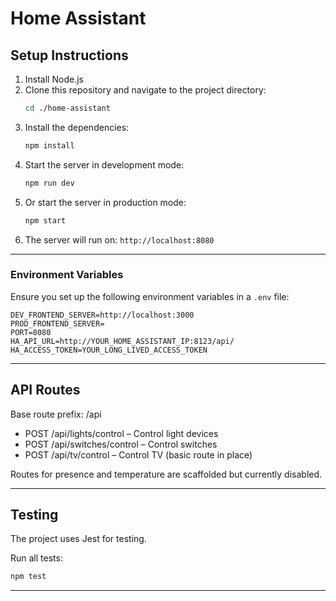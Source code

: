 # Home Assistant

## Setup Instructions

1. Install Node.js
2. Clone this repository and navigate to the project directory:
   ```bash
   cd ./home-assistant
   ```
3. Install the dependencies:
   ```bash
   npm install
   ```
4. Start the server in development mode:
   ```bash
   npm run dev
   ```
5. Or start the server in production mode:
   ```bash
   npm start
   ```
6. The server will run on:
   `http://localhost:8080`

---

### Environment Variables
Ensure you set up the following environment variables in a `.env` file:

```plaintext
DEV_FRONTEND_SERVER=http://localhost:3000
PROD_FRONTEND_SERVER=
PORT=8080
HA_API_URL=http://YOUR_HOME_ASSISTANT_IP:8123/api/
HA_ACCESS_TOKEN=YOUR_LONG_LIVED_ACCESS_TOKEN
```
---

## API Routes

Base route prefix: /api

- POST /api/lights/control – Control light devices
- POST /api/switches/control – Control switches
- POST /api/tv/control – Control TV (basic route in place)

Routes for presence and temperature are scaffolded but currently disabled.

---

## Testing

The project uses Jest for testing.

Run all tests:
```bash
npm test
```
---
